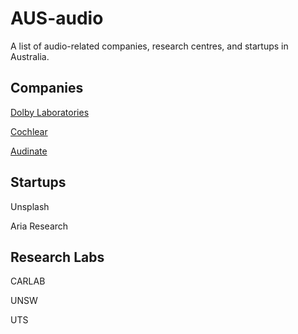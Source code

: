# AUS-audio
A list of audio-related companies, research centres, and startups in Australia.


## Companies

[Dolby Laboratories](https://www.dolby.com/)

[Cochlear](https://www.cochlear.com/us/en/home)

[Audinate](https://www.audinate.com/)



## Startups

Unsplash

Aria Research


## Research Labs

CARLAB

UNSW

UTS

